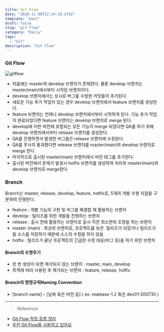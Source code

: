 ```yaml
---
title: Git Flow
date: "2020-11-08T22:24:18.274Z"
template: "post"
draft: false
slug: "git-flow"
category: "Daily"
tags:
  - "Git"
description: "Git Flow"
---
```


### Git Flow
![gitflow](/img/git-flow.png)

- 처음에는 master와 develop 브랜치가 존재한다. 물론 develop 브랜치는 master(main)에서부터 시작된 브랜치이다. 
- develop 브랜치에서는 상시로 버그를 수정한 커밋들이 추가된다. 
- 새로운 기능 추가 작업이 있는 경우 develop 브랜치에서 feature 브랜치를 생성한다. 
- feature 브랜치는 언제나 develop 브랜치에서부터 시작하게 된다. 기능 추가 작업이 완료되었다면 feature 브랜치는 develop 브랜치로 merge 된다. 
- develop에 이번 버전에 포함되는 모든 기능이 merge 되었다면 QA를 하기 위해 develop 브랜치에서부터 release 브랜치를 생성한다. 
- QA를 진행하면서 발생한 버그들은 release 브랜치에 수정된다. 
- QA를 무사히 통과했다면 release 브랜치를 master(main)와 develop 브랜치로 merge 한다. 
- 마지막으로 출시된 master(main) 브랜치에서 버전 태그를 추가한다.
- 출시된 버전에서 문제가 발생시 hotfix 브랜치를 생성하여 처리후 master(main)와 develop 브랜치로 merge한다.

### Branch
Branch는 master, release, develop, feature, hotfix로, 5개의 개발 수행 지점을 구분하여 진행한다.
- feature : 개별 기능의 구현 및 버그를 해결할 때 활용하는 브랜치
- develop : 릴리즈를 위한 개발을 진행하는 브랜치
- release : 출시 전에 활용하는 브랜치로 출시 직전 최소한의 조정을 하는 브랜치
- master (main) : 최상위 브랜치로, 프로젝트를 보관. 릴리즈가 되었거나 릴리즈가 될 소스를 저장하기 때문에 소스의 수정을 하지 않음
- hotfix : 릴리즈가 끝난 프로젝트의 긴급한 수정 대응(버그 등)을 하기 위한 브랜치

#### Branch의 수명주기
- 한 번 생성이 되면 제거되지 않는 브랜치 : master, main, develop
- 목적에 따라 사용된 후 제거되는 브랜치 : feature, release, hotfix

#### Branch의 명명규칙Naming Convention
- [branch name] – [날짜 혹은 버전 등] ( ex: realease-1.2 혹은 dev01-200730 )


<hr>

> Reference
- [Git Flow 작업 흐름 정리](https://ko-dev-jp.com/2020/07/30/git-flow/)
- [우린 Git Flow를 사용하고 있어요](https://woowabros.github.io/experience/2017/10/30/baemin-mobile-git-branch-strategy.html)
